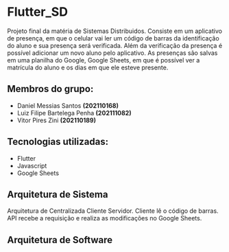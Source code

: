 # Flutter_SD
Projeto final da matéria de Sistemas Distribuidos.
Consiste em um aplicativo de presença, em que o celular vai ler um código de barras da identificação do aluno e sua presença será verificada. Além da verificação da presença é possível adicionar um novo aluno pelo aplicativo. As presenças são salvas em uma planilha do Google, Google Sheets, em que é possível ver a matrícula do aluno e os dias em que ele esteve presente.

## Membros do grupo:
- Daniel Messias Santos **(202110168)**
- Luiz Filipe Bartelega Penha **(202111082)**
- Vitor Pires Zini **(202110189)**

## Tecnologias utilizadas:
- Flutter
- Javascript
- Google Sheets

## Arquitetura de Sistema
  Arquitetura de Centralizada Cliente Servidor.
  Cliente lê o código de barras.
  API recebe a requisição e realiza as modificações no Google Sheets.

## Arquitetura de Software

  
